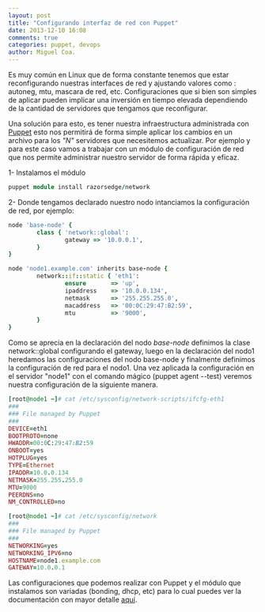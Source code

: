```yaml
---
layout: post
title: "Configurando interfaz de red con Puppet"
date: 2013-12-10 16:08
comments: true
categories: puppet, devops
author: Miguel Coa.
---
```

Es muy común en Linux que de forma constante tenemos que estar reconfigurando nuestras interfaces de red y ajustando valores como : autoneg, mtu, mascara de red, etc. Configuraciones que si bien son simples de aplicar pueden implicar una inversión en tiempo elevada dependiendo de la cantidad de servidores que tengamos que reconfigurar.

Una solución para esto, es tener nuestra infraestructura administrada con [Puppet](http://puppetlabs.com/) esto nos permitirá de forma simple aplicar los cambios en un archivo para los <i>"N"</i> servidores que necesitemos actualizar. 
Por ejemplo y para este caso vamos a trabajar con un módulo de configuración de red que nos permite administrar nuestro servidor de forma rápida y eficaz.  

1- Instalamos el módulo
```ruby
puppet module install razorsedge/network
```
2- Donde tengamos declarado nuestro nodo intanciamos la configuración de red, por ejemplo:

```ruby
node 'base-node' {
        class { 'network::global':
                gateway => '10.0.0.1',
        }
}

node 'node1.example.com' inherits base-node {
        network::if::static { 'eth1':
                ensure       => 'up',
                ipaddress    => '10.0.0.134',
                netmask      => '255.255.255.0',
                macaddress   => '00:0C:29:47:B2:59',
                mtu          => '9000',
        }
}
```
Como se aprecia en la declaración del nodo <i>base-node</i> definimos la clase network::global configurando el gateway, luego en la declaración del nodo1 heredamos las configuraciones del nodo base-node y finalmente definimos la configuración de red para el nodo1. Una vez aplicada la configuración  en el servidor "node1" con el comando mágico (puppet agent --test) veremos nuestra configuración de la siguiente manera.

```ruby
[root@node1 ~]# cat /etc/sysconfig/network-scripts/ifcfg-eth1
###
### File managed by Puppet
###
DEVICE=eth1
BOOTPROTO=none
HWADDR=00:0C:29:47:B2:59
ONBOOT=yes
HOTPLUG=yes
TYPE=Ethernet
IPADDR=10.0.0.134
NETMASK=255.255.255.0
MTU=9000
PEERDNS=no
NM_CONTROLLED=no

[root@node1 ~]# cat /etc/sysconfig/network
###
### File managed by Puppet
###
NETWORKING=yes
NETWORKING_IPV6=no
HOSTNAME=node1.example.com
GATEWAY=10.0.0.1

```
Las configuraciones que podemos realizar con Puppet y el módulo que instalamos son variadas (bonding, dhcp, etc) para lo cual puedes ver la documentación con mayor detalle [aquí](https://forge.puppetlabs.com/razorsedge/network). 


